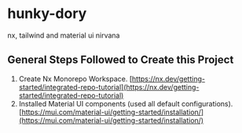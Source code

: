 # hunky-dory
nx, tailwind and material ui nirvana

## General Steps Followed to Create this Project

1. Create Nx Monorepo Workspace. [https://nx.dev/getting-started/integrated-repo-tutorial](https://nx.dev/getting-started/integrated-repo-tutorial)
1. Installed Material UI components (used all default configurations). [https://mui.com/material-ui/getting-started/installation/](https://mui.com/material-ui/getting-started/installation/)